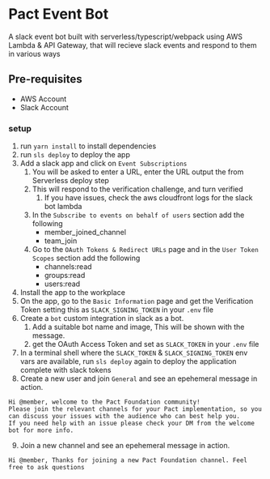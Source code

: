 # Pact Event Bot

A slack event bot built with serverless/typescript/webpack using AWS Lambda & API Gateway, that will recieve slack events and respond to them in various ways

## Pre-requisites

- AWS Account
- Slack Account

### setup

1. run `yarn install` to install dependencies
2. run `sls deploy` to deploy the app
3. Add a slack app and click on `Event Subscriptions`
   1. You will be asked to enter a URL, enter the URL output the from Serverless deploy step
   2. This will respond to the verification challenge, and turn verified
      1. If you have issues, check the aws cloudfront logs for the slack bot lambda
   3. In the `Subscribe to events on behalf of users` section add the following
      - member_joined_channel
      - team_join
   4. Go to the `OAuth Tokens & Redirect URLs` page and in the `User Token Scopes` section add the following
      - channels:read
      - groups:read
      - users:read
4. Install the app to the workplace
5. On the app, go to the `Basic Information` page and get the Verification Token setting this as `SLACK_SIGNING_TOKEN` in your `.env` file
6. Create a `bot` custom integration in slack as a bot.
   1. Add a suitable bot name and image, This will be shown with the message.
   2. get the OAuth Access Token and set as `SLACK_TOKEN` in your `.env` file
7. In a terminal shell where the `SLACK_TOKEN` & `SLACK_SIGNING_TOKEN` env vars are available, run `sls deploy` again to deploy the application complete with slack tokens
8. Create a new user and join `General` and see an epehemeral message in action.
  ```
  Hi @member, welcome to the Pact Foundation community!
  Please join the relevant channels for your Pact implementation, so you can discuss your issues with the audience who can best help you.
  If you need help with an issue please check your DM from the welcome bot for more info.
  ```
9. Join a new channel and see an epehemeral message in action.
  ```
  Hi @member, Thanks for joining a new Pact Foundation channel. Feel free to ask questions
  ```
